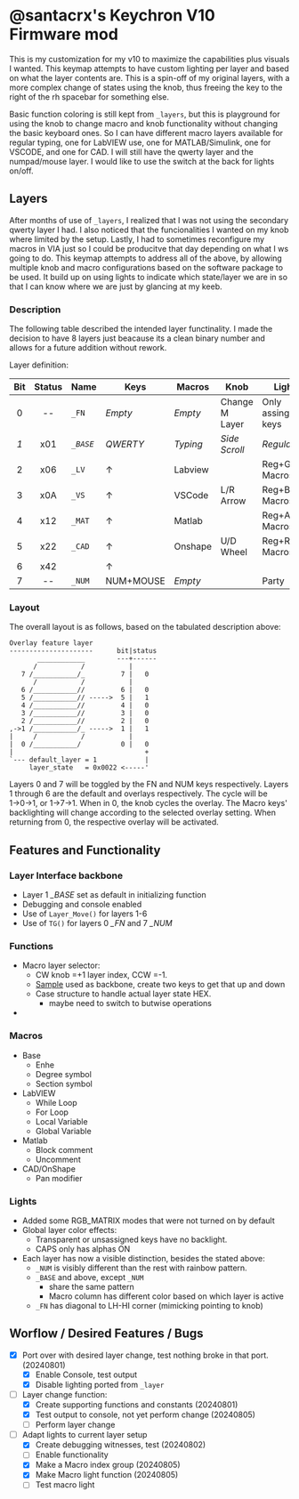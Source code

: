 # @santacrx's Keychron V10 Firmware mod
This is my customization for my v10 to maximize the capabilities plus visuals I wanted. 
This keymap attempts to have custom lighting per layer and based on what the layer contents are. 
This is a spin-off of my original layers, with a more complex change of states using the knob, thus freeing the key to the right of the rh spacebar for something else.

Basic function coloring is  still kept from `_layers`, but this is playground for using the knob to change macro and knob functionality without changing the basic keyboard ones. 
So I can have different macro layers available for regular typing, one for LabVIEW use, one for MATLAB/Simulink, one for VSCODE, and one for CAD. 
I will still have the qwerty layer and the numpad/mouse layer.
I would like to use the switch at the back for lights on/off. 

## Layers
After months of use of `_layers`, I realized that I was not using the secondary qwerty layer I had.
I also noticed that the funcionalities I wanted on my knob where limited by the setup.
Lastly, I had to sometimes reconfigure my macros in VIA just so I could be producitve that day depending on what I ws going to do. 
This keymap attempts to address all of the above, by allowing multiple knob and macro configurations based on the software package to be used.
It build up on using lights to indicate which state/layer we are in so that I can know where we are just by glancing at my keeb.


### Description
The following table described the intended layer functinality.
I made the decision to have 8 layers just beacause its a clean binary number and allows for a future addition without rework.

Layer definition:

| Bit  | Status |	Name	|	Keys	|	Macros	|	Knob	|	Lights	|
|:---:|:---:|---------|-----------|-----------|-----------|-----------|
|  0  | -- | `_FN`| _Empty_	| _Empty_	|Change M Layer|Only assinged keys|
| *1* | x01 | *`_BASE`*		| *QWERTY*		|*Typing*		|*Side Scroll*|*Regular*| 
|  2  | x06 | `_LV`	| ↑	|Labview	| 	|Reg+Green Macros|
|  3  | x0A | `_VS`		| ↑ 	|VSCode		|L/R Arrow	|Reg+Blue Macros|
|  4  | x12 | `_MAT`	| ↑ 	|Matlab		| 	|Reg+Amber Macros|
|  5  | x22 | `_CAD`		| ↑ 	|Onshape	|U/D Wheel	|Reg+Red Macros|
|  6  | x42 |			| ↑	| 	| 	|			|
|  7  | -- | `_NUM`		|NUM+MOUSE	| _Empty_	| 	|Party|

### Layout
The overall layout is as follows, based on the tabulated description above:

```
Overlay feature layer
---------------------      bit|status
       ____________        ---+------
      /           /           |
   7 /___________/_         7 |   0
      /           /           |    
   6 /___________//         6 |   0
   5 /___________// ----->  5 |   1
   4 /___________//         4 |   0
   3 /___________//         3 |   0
   2 /___________//         2 |   0
,->1 /___________/_ ----->  1 |   1
|     /           /           |
|  0 /___________/          0 |   0
|                                 +
`--- default_layer = 1            |
     layer_state   = 0x0022 <-----'
```

Layers 0 and 7 will be toggled by the FN and NUM keys respectively.
Layers 1 through 6 are the default and overlays respectively.
The cycle will be 1→0→1, or 1→7→1. 
When in 0, the knob cycles the overlay.
The Macro keys' backlighting will change according to the selected overlay setting.
When returning from 0, the respective overlay will be activated.

## Features and Functionality

### Layer Interface backbone
* Layer 1 *_BASE* set as default in initializing function
* Debugging and console enabled
* Use of `Layer_Move()` for layers 1-6
* Use of `TG()` for layers 0 *_FN* and 7 *_NUM*

### Functions

* Macro layer selector:
  * CW knob =+1 layer index, CCW =-1. 
  * [Sample](https://docs.qmk.fm/feature_layers#example-keycode-to-cycle-through-layers) used as backbone, create two keys to get that up and down
  * Case structure to handle actual layer state HEX.
    * maybe need to switch to butwise operations
* 

### Macros
* Base
  * Enhe
  * Degree symbol
  * Section symbol
* LabVIEW
  * While Loop
  * For Loop
  * Local Variable
  * Global Variable
* Matlab
  * Block comment
  * Uncomment
* CAD/OnShape
  * Pan modifier
  
### Lights

* Added some RGB_MATRIX modes that were not turned on by default
* Global layer color effects: 
  * Transparent or unsassigned keys have no backlight. 
  * CAPS only has alphas ON
* Each layer has now a visible distinction, besides the stated above:
  * `_NUM` is visibly different than the rest with rainbow pattern. 
  * `_BASE` and above, except `_NUM` 
    * share the same pattern
    * Macro column has different color based on which layer is active
  * `_FN` has diagonal to LH-HI corner (mimicking pointing to knob)

## Worflow / Desired Features / Bugs
- [x] Port over with desired layer change, test nothing broke in that port. (20240801)
  - [x] Enable Console, test output
  - [x] Disable lighting ported from `_layer`
- [ ] Layer change function:
  - [x] Create supporting functions and constants (20240801)
  - [x] Test output to console, not yet perform change (20240805)
  - [ ] Perform layer change
- [ ] Adapt lights to current layer setup
  - [x] Create debugging witnesses, test (20240802)
  - [ ] Enable functionality
  - [x] Make a Macro index group (20240805)
  - [x] Make Macro light function (20240805)
  - [ ] Test macro light
